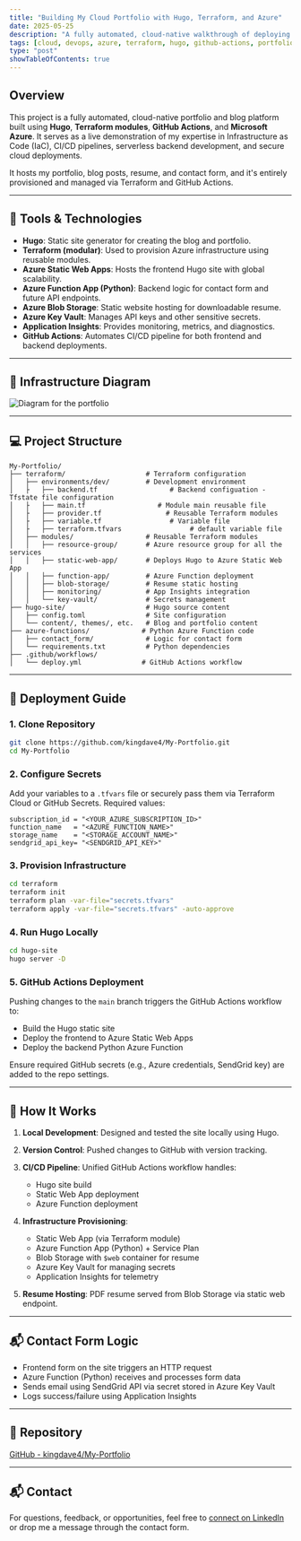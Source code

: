 ```yaml
---
title: "Building My Cloud Portfolio with Hugo, Terraform, and Azure"
date: 2025-05-25
description: "A fully automated, cloud-native walkthrough of deploying my personal portfolio and blog on Azure using IaC and CI/CD."
tags: [cloud, devops, azure, terraform, hugo, github-actions, portfolio]
type: "post"
showTableOfContents: true
---
```


## Overview

This project is a fully automated, cloud-native portfolio and blog platform built using **Hugo**, **Terraform modules**, **GitHub Actions**, and **Microsoft Azure**. It serves as a live demonstration of my expertise in Infrastructure as Code (IaC), CI/CD pipelines, serverless backend development, and secure cloud deployments.

It hosts my portfolio, blog posts, resume, and contact form, and it's entirely provisioned and managed via Terraform and GitHub Actions.

---

## 🔧 Tools & Technologies

* **Hugo**: Static site generator for creating the blog and portfolio.
* **Terraform (modular)**: Used to provision Azure infrastructure using reusable modules.
* **Azure Static Web Apps**: Hosts the frontend Hugo site with global scalability.
* **Azure Function App (Python)**: Backend logic for contact form and future API endpoints.
* **Azure Blob Storage**: Static website hosting for downloadable resume.
* **Azure Key Vault**: Manages API keys and other sensitive secrets.
* **Application Insights**: Provides monitoring, metrics, and diagnostics.
* **GitHub Actions**: Automates CI/CD pipeline for both frontend and backend deployments.

---

## 🧱 Infrastructure Diagram

![Diagram for the portfolio](/images/myhugoportofolio.png)

---

## 💻 Project Structure

```
My-Portfolio/
├── terraform/                    # Terraform configuration
│   ├── environments/dev/         # Development environment
│   ├   ├── backend.tf                  # Backend configuation - Tfstate file configuration 
│   ├   ├── main.tf                  # Module main reusable file
│   ├   ├── provider.tf                # Reusable Terraform modules
│   ├   ├── variable.tf                 # Variable file
│   ├   ├── terraform.tfvars                 # default variable file
│   ├── modules/                  # Reusable Terraform modules
│   │   ├── resource-group/       # Azure resource group for all the services
│   │   ├── static-web-app/       # Deploys Hugo to Azure Static Web App
│   │   ├── function-app/         # Azure Function deployment
│   │   ├── blob-storage/         # Resume static hosting
│   │   ├── monitoring/           # App Insights integration
│   │   └── key-vault/            # Secrets management
├── hugo-site/                    # Hugo source content
│   ├── config.toml               # Site configuration
│   └── content/, themes/, etc.   # Blog and portfolio content
├── azure-functions/             # Python Azure Function code
│   ├── contact_form/             # Logic for contact form
│   └── requirements.txt          # Python dependencies
├── .github/workflows/
│   └── deploy.yml               # GitHub Actions workflow
```

---

## 🚀 Deployment Guide

### 1. Clone Repository

```bash
git clone https://github.com/kingdave4/My-Portfolio.git
cd My-Portfolio
```

### 2. Configure Secrets

Add your variables to a `.tfvars` file or securely pass them via Terraform Cloud or GitHub Secrets. Required values:

```hcl
subscription_id = "<YOUR_AZURE_SUBSCRIPTION_ID>"
function_name   = "<AZURE_FUNCTION_NAME>"
storage_name    = "<STORAGE_ACCOUNT_NAME>"
sendgrid_api_key= "<SENDGRID_API_KEY>"
```

### 3. Provision Infrastructure

```bash
cd terraform
terraform init
terraform plan -var-file="secrets.tfvars"
terraform apply -var-file="secrets.tfvars" -auto-approve
```

### 4. Run Hugo Locally

```bash
cd hugo-site
hugo server -D
```

### 5. GitHub Actions Deployment

Pushing changes to the `main` branch triggers the GitHub Actions workflow to:

* Build the Hugo static site
* Deploy the frontend to Azure Static Web Apps
* Deploy the backend Python Azure Function

Ensure required GitHub secrets (e.g., Azure credentials, SendGrid key) are added to the repo settings.

---

## 🔁 How It Works

1. **Local Development**: Designed and tested the site locally using Hugo.
2. **Version Control**: Pushed changes to GitHub with version tracking.
3. **CI/CD Pipeline**: Unified GitHub Actions workflow handles:

   * Hugo site build
   * Static Web App deployment
   * Azure Function deployment
4. **Infrastructure Provisioning**:

   * Static Web App (via Terraform module)
   * Azure Function App (Python) + Service Plan
   * Blob Storage with `$web` container for resume
   * Azure Key Vault for managing secrets
   * Application Insights for telemetry
5. **Resume Hosting**: PDF resume served from Blob Storage via static web endpoint.

---

## 📬 Contact Form Logic

* Frontend form on the site triggers an HTTP request
* Azure Function (Python) receives and processes form data
* Sends email using SendGrid API via secret stored in Azure Key Vault
* Logs success/failure using Application Insights

---

## 📁 Repository

[GitHub - kingdave4/My-Portfolio](https://github.com/kingdave4/My-Portfolio.git)

---

## 📬 Contact

For questions, feedback, or opportunities, feel free to [connect on LinkedIn](https://www.linkedin.com/in/david-mboli-idie-38b974209/) or drop me a message through the contact form.



